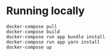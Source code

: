 # Running locally

```
docker-compose pull
docker-compose build
docker-compose run app bundle install
docker-compose run app yarn install
docker-compose up
```
